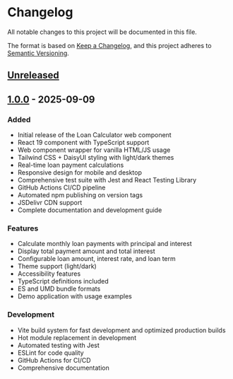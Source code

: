 # Changelog

All notable changes to this project will be documented in this file.

The format is based on [Keep a Changelog](https://keepachangelog.com/en/1.0.0/),
and this project adheres to [Semantic Versioning](https://semver.org/spec/v2.0.0.html).

## [Unreleased]

## [1.0.0] - 2025-09-09

### Added

- Initial release of the Loan Calculator web component
- React 19 component with TypeScript support
- Web component wrapper for vanilla HTML/JS usage
- Tailwind CSS + DaisyUI styling with light/dark themes
- Real-time loan payment calculations
- Responsive design for mobile and desktop
- Comprehensive test suite with Jest and React Testing Library
- GitHub Actions CI/CD pipeline
- Automated npm publishing on version tags
- JSDelivr CDN support
- Complete documentation and development guide

### Features

- Calculate monthly loan payments with principal and interest
- Display total payment amount and total interest
- Configurable loan amount, interest rate, and loan term
- Theme support (light/dark)
- Accessibility features
- TypeScript definitions included
- ES and UMD bundle formats
- Demo application with usage examples

### Development

- Vite build system for fast development and optimized production builds
- Hot module replacement in development
- Automated testing with Jest
- ESLint for code quality
- GitHub Actions for CI/CD
- Comprehensive documentation

[Unreleased]: https://github.com/yourusername/loan-calculator/compare/v1.0.0...HEAD
[1.0.0]: https://github.com/yourusername/loan-calculator/releases/tag/v1.0.0
